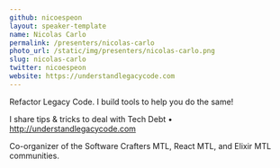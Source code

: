 ```yaml
---
github: nicoespeon
layout: speaker-template
name: Nicolas Carlo
permalink: /presenters/nicolas-carlo
photo_url: /static/img/presenters/nicolas-carlo.png
slug: nicolas-carlo
twitter: nicoespeon
website: https://understandlegacycode.com
---
```


Refactor Legacy Code. I build tools to help you do the same!

I share tips & tricks to deal with Tech Debt • http://understandlegacycode.com

Co-organizer of the Software Crafters MTL, React MTL, and Elixir MTL communities.